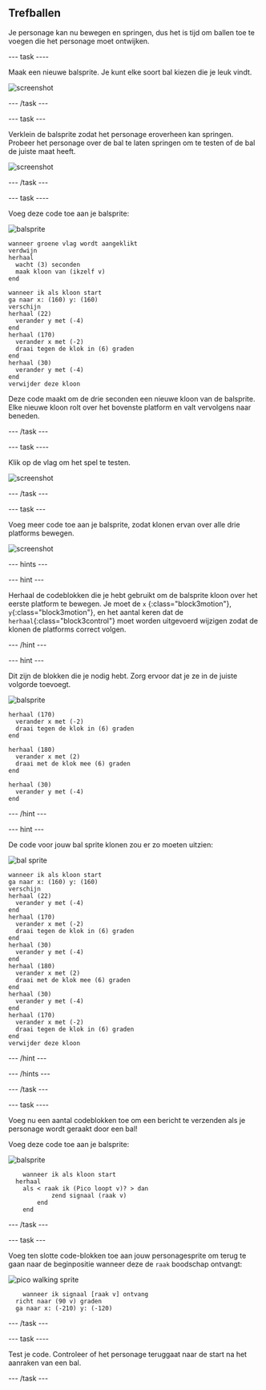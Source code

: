 ## Trefballen

Je personage kan nu bewegen en springen, dus het is tijd om ballen toe te voegen die het personage moet ontwijken.

\--- task \----

Maak een nieuwe balsprite. Je kunt elke soort bal kiezen die je leuk vindt.

![screenshot](images/dodge-balls.png)

\--- /task \---

\--- task \---

Verklein de balsprite zodat het personage eroverheen kan springen. Probeer het personage over de bal te laten springen om te testen of de bal de juiste maat heeft.

![screenshot](images/dodge-ball-resize.png)

\--- /task \---

\--- task \----

Voeg deze code toe aan je balsprite:

![balsprite](images/ball_sprite.png)

```blocks3
wanneer groene vlag wordt aangeklikt
verdwijn
herhaal 
  wacht (3) seconden
  maak kloon van (ikzelf v)
end
```

```blocks3
wanneer ik als kloon start
ga naar x: (160) y: (160)
verschijn
herhaal (22) 
  verander y met (-4)
end
herhaal (170) 
  verander x met (-2)
  draai tegen de klok in (6) graden
end
herhaal (30) 
  verander y met (-4)
end
verwijder deze kloon
```

Deze code maakt om de drie seconden een nieuwe kloon van de balsprite. Elke nieuwe kloon rolt over het bovenste platform en valt vervolgens naar beneden.

\--- /task \---

\--- task \----

Klik op de vlag om het spel te testen.

![screenshot](images/dodge-ball-test.png)

\--- /task \---

\--- task \---

Voeg meer code toe aan je balsprite, zodat klonen ervan over alle drie platforms bewegen.

![screenshot](images/dodge-ball-more-motion.png)

\--- hints \---

\--- hint \---

Herhaal de codeblokken die je hebt gebruikt om de balsprite kloon over het eerste platform te bewegen. Je moet de `x` {:class="block3motion"}, `y`{:class="block3motion"}, en het aantal keren dat de `herhaal`{:class="block3control"} moet worden uitgevoerd wijzigen zodat de klonen de platforms correct volgen.

\--- /hint \---

\--- hint \---

Dit zijn de blokken die je nodig hebt. Zorg ervoor dat je ze in de juiste volgorde toevoegt.

![balsprite](images/ball_sprite.png)

```blocks3
herhaal (170) 
  verander x met (-2)
  draai tegen de klok in (6) graden
end

herhaal (180) 
  verander x met (2)
  draai met de klok mee (6) graden
end

herhaal (30) 
  verander y met (-4)
end
```

\--- /hint \---

\--- hint \---

De code voor jouw bal sprite klonen zou er zo moeten uitzien:

![bal sprite](images/ball_sprite.png)

```blocks3
wanneer ik als kloon start
ga naar x: (160) y: (160)
verschijn
herhaal (22) 
  verander y met (-4)
end
herhaal (170) 
  verander x met (-2)
  draai tegen de klok in (6) graden
end
herhaal (30) 
  verander y met (-4)
end
herhaal (180) 
  verander x met (2)
  draai met de klok mee (6) graden
end
herhaal (30) 
  verander y met (-4)
end
herhaal (170) 
  verander x met (-2)
  draai tegen de klok in (6) graden
end
verwijder deze kloon
```

\--- /hint \---

\--- /hints \---

\--- /task \---

\--- task \----

Voeg nu een aantal codeblokken toe om een bericht te verzenden als je personage wordt geraakt door een bal!

Voeg deze code toe aan je balsprite:

![balsprite](images/ball_sprite.png)

```blocks3
    wanneer ik als kloon start
  herhaal 
    als < raak ik (Pico loopt v)? > dan
            zend signaal (raak v)
        end
    end
```

\--- /task \---

\--- task \---

Voeg ten slotte code-blokken toe aan jouw personagesprite om terug te gaan naar de beginpositie wanneer deze de `raak` boodschap ontvangt:

![pico walking sprite](images/pico_walking_sprite.png)

```blocks3
    wanneer ik signaal [raak v] ontvang
  richt naar (90 v) graden
  ga naar x: (-210) y: (-120)
```

\--- /task \---

\--- task \----

Test je code. Controleer of het personage teruggaat naar de start na het aanraken van een bal.

\--- /task \---